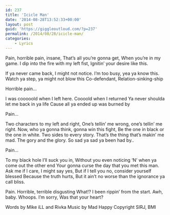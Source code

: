```yaml
---
id: 237
title: 'Icicle Man'
date: '2014-08-28T13:52:33+00:00'
layout: post
guid: 'https://giggleoutloud.com/?p=237'
permalink: /2014/08/28/icicle-man/
categories:
    - Lyrics
---
```


Pain, horrible pain, insane,
That’s all you’re gonna get,
When you’re in my game.
I dip into the fire with my left fist,
Ignitin’ your desire like this.

If ya never came back, I might not notice.
I’m too busy, yea ya know this.
Watch ya step, ya might not blow this
Co-defendant,
Relation-sinking-ship

Horrible pain…

I was cooooold when I left here.
Coooold when I returned
Ya never shoulda let me back in ya life
Cause all ya ended up was burned by

Pain…

Two characters to my left and right,
One’s tellin’ me wrong, one’s tellin’ me right.
Now, who ya gonna think, gonna win this fight,
Be the one in black or the one in white.
Two sides to every story.
That’s the thing that’s makin’ me mad.
The gory and the glory.
So sad ya sad ya been had by..

Pain…

To my black hole I’ll suck you in,
Without you even noticing
‘N’ when ya come out the other end
Your gonna curse the day that you met this man.
Ask me if I care, I might say yes,
But if I tell you no, consider yourself blessed
Because the truth hurts,
But it ain’t no worse than the ignorance ya call bliss.

Pain. Horrible, terrible disgusting What!?
I been rippin’ from the start.
Awh, baby. Whoops. I’m sorry,
Was that your heart?

Words by Mike iLL and Rivka
Music by Mad Happy
Copyright SIRJ, BMI
